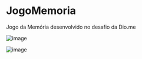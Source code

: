 # JogoMemoria
Jogo da Memória desenvolvido no desafio da Dio.me

![image](https://github.com/user-attachments/assets/46d257d0-1b4f-44e5-a607-b3250ddbb8ea)

![image](https://github.com/user-attachments/assets/57d46211-4a93-4ba8-ac07-f36fd130dbf1)
